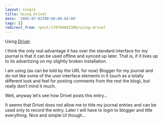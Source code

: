 ```yaml
---
layout: single
title: Using Drivel
date: '2005-07-03T00:00:00-04:00'
tags: []
redirect_from: /post/170794882300/using-drivel
---
```

Using [Drivel](http://www.dropline.net/drivel/).

I think the only real advantage it has over the standard interface for my journal is that it can be used offline and synced up later. That is, if it lives up to its advertizing on my slightly broken installation.

I am using (as can be told by the URL for now) Blogger for my journal and do not like some of the user interface elements in it (such as a totally different look and feel for posting comments from the rest the blog), but really don&rsquo;t mind it much.

Well, anyway let&rsquo;s see how Drivel posts this entry&hellip;

It seems that Drivel does not allow me to title my journal entries and can be used only to record the entry. Later I will have to login to blogger and title everything. Nice and simple UI though&hellip;
